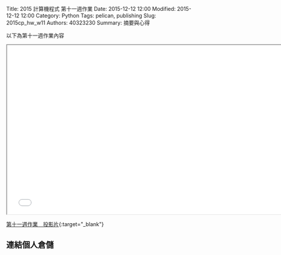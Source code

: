 Title: 2015 計算機程式 第十一週作業
Date: 2015-12-12 12:00
Modified: 2015-12-12 12:00
Category: Python
Tags: pelican, publishing
Slug: 2015cp_hw_w11
Authors: 40323230
Summary: 摘要與心得

以下為第十一週作業內容

<iframe src="40323230_cp_w11.html" width="750" height="450"></iframe>

[第十一週作業　投影片](40323230_cp_w11.html){:target="_blank"}

<h2>連結個人倉儲</h2>
